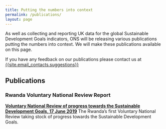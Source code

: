 ```yaml
---
title: Putting the numbers into context
permalink: /publications/
layout: page
---
```

As well as collecting and reporting UK data for the global Sustainable Development Goals indicators, ONS will be releasing various publications putting the numbers into context. We will make these publications available on this page.

If you have any feedback on our publications please contact us at <a href="mailto:{{site.email_contacts.suggestions}}">{{site.email_contacts.suggestions}}</a>

## Publications

### Rwanda Voluntary National Review Report
**[Voluntary National Review of progress towards the Sustainable Development Goals, 17 June 2019](https://sustainabledevelopment.un.org/content/documents/23432Rwanda_2019_VNR_Final_Draft___17_06_2019.pdf)** The Rwanda’s first Voluntary National Review taking stock of progress towards the Sustainable Development Goals.
